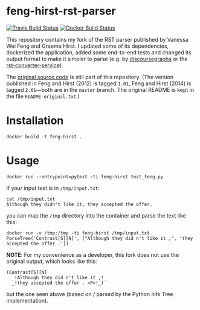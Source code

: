 # feng-hirst-rst-parser

[![Travis Build Status](https://travis-ci.org/arne-cl/feng-hirst-rst-parser.svg?branch=master)](https://travis-ci.org/arne-cl/feng-hirst-rst-parser)
[![Docker Build Status](https://img.shields.io/docker/cloud/build/nlpbox/feng-hirst-rst-parser.svg)](https://hub.docker.com/r/nlpbox/feng-hirst-rst-parser)

This repository contains my fork of the RST parser published by
Vanessa Wei Feng and Graeme Hirst. I updated some of its dependencies,
dockerized the application, added some end-to-end tests and changed its
output format to make it simpler to parse (e.g. by [discoursegraphs](https://github.com/arne-cl/discoursegraphs)
or the [rst-converter-service](https://arne-cl@github.com/NLPbox/rst-converter-service)).

The [original source code](http://www.cs.toronto.edu/~weifeng/software.html)
is still part of this repository. (The version published in Feng and Hirst (2012)
is tagged `1.01`, Feng and Hirst (2014) is tagged `2.01`—both are
in the `master` branch. The original README is kept in the file
`README-original.txt`.)



# Installation

```
docker build -t feng-hirst .
```

# Usage

```
docker run --entrypoint=pytest -ti feng-hirst test_feng.py
```

If your input text is in `/tmp/input.txt`:

```
cat /tmp/input.txt
Although they didn't like it, they accepted the offer.
```

you can map the `/tmp` directory into the container and parse the text like
this:

```
docker run -v /tmp:/tmp -ti feng-hirst /tmp/input.txt
ParseTree('Contrast[S][N]', ["Although they did n't like it ,", 'they accepted the offer .'])
```

**NOTE**: For my convenience as a developer, this fork does not use the
original output, which looks like this:

```
(Contrast[S][N]
  _!Although they did n't like it ,!_
  _!they accepted the offer . <P>!_)
```

but the one seen above (based on / parsed by the Python nltk Tree implementation).
